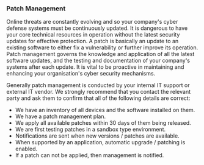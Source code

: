### Patch Management

Online threats are constantly evolving and so your company's cyber defense systems must be continuously updated. It is dangerous to have your core technical resources in operation without the latest security updates for effective protection. A patch is basically an update to an existing software to either fix a vulnerability or further improve its operation. Patch management governs the knowledge and application of all the latest software updates, and the testing and documentation of your company's systems after each update. It is vital to be proactive in maintaining and enhancing your organisation's cyber security mechanisms.

Generally patch management is conducted by your internal IT support or external IT vendor. We strongly recommend that you contact the relevant party and ask them to confirm that all of the following details are correct:

- We have an inventory of all devices and the software installed on them.
- We have a patch management plan.
- We apply all available patches within 30 days of them being released.
- We are first testing patches in a sandbox type environment.
- Notifications are sent when new versions / patches are available.
- When supported by an application, automatic upgrade / patching is enabled.
- If a patch can not be applied, then management is notified.

